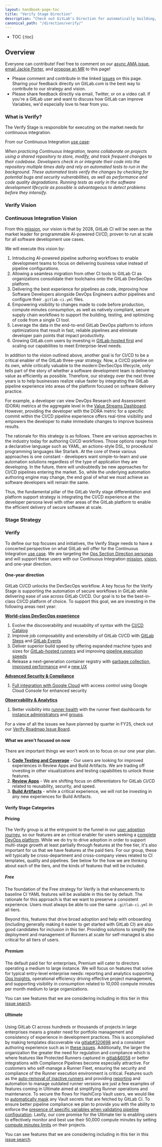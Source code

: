 ```yaml
---
layout: handbook-page-toc
title: "Verify Stage Direction"
description: "Check out GitLab's Direction for automatically building, testing, and optimizing code."
canonical_path: "/direction/verify/"
---
```


- TOC
{:toc}

## Overview

Everyone can contribute! Feel free to comment on our [async AMA issue](https://gitlab.com/gitlab-com/Product/-/issues/3278), [email Jackie Porter](mailto:jporter@gitlab.com),
and [propose an MR](https://gitlab.com/gitlab-com/www-gitlab-com/-/edit/master/source/direction/verify/index.html.md.erb) to this page!



- Please comment and contribute in the linked [issues](https://gitlab.com/gitlab-org/gitlab/-/issues/?sort=updated_desc&state=opened&label_name%5B%5D=devops%3A%3Averify&first_page_size=20) on this page. Sharing your feedback directly on GitLab.com is the best way to contribute to our strategy and vision.
- Please share feedback directly via email, Twitter, or on a video call. If you're a GitLab user and want to discuss how GitLab can improve Variables, we'd especially love to hear from you.

### What is Verify?

The Verify Stage is responsible for executing on the market needs for continuous integration.

From our Continuous Integration [use case](https://handbook.gitlab.com/handbook/marketing/brand-and-product-marketing/product-and-solution-marketing/usecase-gtm/ci/#continuous-integration):

_When practicing Continuous Integration, teams collaborate on projects using a shared repository to store, modify, and track frequent changes to their codebase. Developers check in or integrate their code into the repository multiple times daily and rely on automated tests to run in the background. These automated tests verify the changes by checking for potential bugs and security vulnerabilities, as well as performance and code quality degradations. Running tests as early in the software development lifecycle as possible is advantageous to detect problems before they intensify._

### Verify Vision

### Continuous Integration Vision

From this [mission](/direction/verify/#continuous-integration-mission), our vision is that by 2028, GitLab CI will be seen as the market leader for programmable AI-powered CI/CD, proven to run at scale for all software development use cases.

We will execute this vision by:
1. Introducing AI-powered pipeline authoring workflows to enable development teams to focus on delivering business value instead of pipeline configurations.
1. Allowing a seamless migration from other CI tools to GitLab CI as organizations consolidate their toolchains onto the GitLab DevSecOps platform.
1. Delivering the best experience for pipelines as code, improving how Software Developers alongside DevOps Engineers author pipelines and configure their `.gitlab-ci.yml` files.
1. Empowering visibility to changes made to code before production, compute minutes consumption, as well as natively compliant, secure supply chain workflows to support the building, testing, and optimizing of code from a single CI tool.
1. Leverage the data in the end-to-end GitLab DevOps platform to inform optimizations that result in fast, reliable pipelines and eliminate developer pain points that impact productivity.
1. Growing GitLab.com users by investing in [GitLab-hosted first](/direction/#product-strategy) and scaling our capabilities to meet Enterprise-level needs.

In addition to the vision outlined above, another goal is for CI/CD to be a critical enabler of the GitLab three-year strategy. Now, a CI/CD pipeline on its own, while critically valuable to the modern DevSecOps lifecycle, only tells part of the story of whether a software development team is delivering value as efficiently as possible. Therefore, our strategy over the next three years is to help businesses realize value faster by integrating the GitLab pipeline experience into areas of the platform focused on software delivery practice. 

For example, a developer can view DevOps Research and Assessment (DORA) metrics at the aggregate level in the [Value Streams Dashboard](https://docs.gitlab.com/ee/user/analytics/value_streams_dashboard.html). However, providing the developer with the DORA metric for a specific commit within the CI/CD pipeline experience offers real-time visibility and empowers the developer to make immediate changes to improve business results.

The rationale for this strategy is as follows. There are various approaches in the industry today for authoring CI/CD workflows. Those options range from a declarative language such as YAML, an actions-style DSL, to procedural programming languages like Starlark. At the core of these various approaches is one constant - developers want simple-to-learn and use automation solutions regardless of the type of application they are developing. In the future, there will undoubtedly be new approaches for CI/CD pipelines entering the market. So, while the underlying automation authoring engine may change, the end goal of what we must achieve as software developers will remain the same.

Thus, the fundamental pillar of the GitLab Verify stage differentiation and platform support strategy is integrating the CI/CD experience at the developer persona level with other areas of the GitLab platform to enable the efficient delivery of secure software at scale.

### Stage Strategy

### Verify

To define our top focuses and initiatives, the Verify Stage needs to have a concerted perspective on what GitLab will offer for the
Continuous Integration [use case](https://handbook.gitlab.com/handbook/marketing/brand-and-product-marketing/product-and-solution-marketing/usecase-gtm/ci/).
We are targeting the [Ops Section Direction personas](/direction/ops/#medium-term-1-2-years) and will support these users with our
Continuous Integration [mission](/direction/verify/#continuous-integration-mission), [vision](/direction/verify/#continuous-integration-vision), and one-year direction.

#### One-year direction

GitLab CI/CD unlocks the DevSecOps workflow. A key focus for the Verify Stage is supporting the automation of secure workflows in GitLab while delivering ease of use across GitLab CI/CD.
Our goal is to be the best-in-class CI/CD platform of choice. To support this goal, we are investing in the following areas next year:

**[World-class DevSecOps experience](/direction/#world-class-devsecops-experience)**
1. Evolve the discoverability and reusability of syntax with the [CI/CD Catalog](https://about.gitlab.com/blog/2024/05/08/ci-cd-catalog-goes-ga-no-more-building-pipelines-from-scratch/)
1. Improve job composability and extensibilty of GitLab CI/CD with [GitLab Steps](https://gitlab.com/groups/gitlab-org/-/epics/115359) and [GitLab Events](https://gitlab.com/groups/gitlab-org/-/epics/8349)
1. Deliver superior build speed by offering expanded machine types and sizes for [GitLab-hosted runners](/direction/verify/hosted_runners/) and improving [pipeline execution speeds](https://gitlab.com/groups/gitlab-org/-/epics/7290)
1. Release a next-generation container registry with [garbage collection, improved performance](https://gitlab.com/groups/gitlab-org/-/epics/5521) and a [new UX](https://gitlab.com/groups/gitlab-org/-/epics/3211)

**[Advanced Security & Compliance](/direction/#advanced-security-and-compliance)**
1. [Full integration with Google Cloud](https://about.gitlab.com/blog/2024/04/09/gitlab-google-cloud-integrations-now-in-public-beta/) with access control using Google Cloud Console for enhanced security

**[Observability & Analytics](/direction/#observability-analytics--feedback)**
1. Better visibility into [runner health](https://gitlab.com/gitlab-org/gitlab/-/issues/421372) with the runner fleet dashboards for [instance administrators](https://docs.gitlab.com/ee/ci/runners/runner_fleet_dashboard.html) and [groups](https://docs.gitlab.com/ee/ci/runners/runner_fleet_dashboard_groups.html).

For a view of all the issues we have planned by quarter in FY25, check out our [Verify Roadmap Issue Board](https://gitlab.com/groups/gitlab-org/-/boards/7642988?label_name[]=devops%3A%3Averify&label_name[]=direction).

#### What we aren't focused on now

There are important things we won't work on to focus on our one year plan.

1. **[Code Testing and Coverage](https://about.gitlab.com/direction/verify/code_testing/)** - Our users are looking for improved experiences in Review Apps and Build Artifacts. We are trading off investing in other visualizations and testing capabilities to unlock those features.
1. **[Review Apps](https://about.gitlab.com/direction/verify/review_apps/)** - We are shifting focus on differentiators for GitLab CI/CD related to reusability, security, and speed.
1. **[Build Artifacts](https://about.gitlab.com/direction/verify/build_artifacts/)** - while a critical experience, we will not be investing in any new experiences for Build Artifacts.


#### Verify Stage Categories



#### Pricing

The Verify group is at the entrypoint to the funnel in our [user adoption journey](/direction/ops/#user-adoption-journey), so our features are an critical enabler for users seeking a [complete DevOps platform](/solutions/devops-platform/). While we do try to drive adoption in order to support multi-stage growth at least partially through features at the free tier, it's also important for us that we have features at the paid tiers. For our group, these will typically be cross-department and cross-company views related to CI templates, quality and pipelines. See below for the how we are thinking about each of the tiers, and the kinds of features that will be included.

##### Free

The foundation of the Free strategy for Verify is that enhancements to baseline CI YAML features will be available in this tier by default. The rationale for this approach is that we want to preserve a consistent experience. Users must always be able to use the same `.gitlab-ci.yml` in all tiers.

Beyond this, features that drive broad adoption and help with onboarding (including generally making it easier to get started with GitLab CI) are also good candidates for inclusion in this tier. Providing solutions to simplify the deployment and management of Runners at scale for self-managed is also critical for all tiers of users.

##### Premium

The default paid tier for enterprises, Premium will cater to directors operating a medium to large instance. We will focus on features that solve for typical entry-level enterprise needs: reporting and analytics supporting [Ops Insights](https://handbook.gitlab.com/handbook/company/pricing/#premium), operational efficiency driving effective project management, and supporting visibility in consumption related to 10,000 compute minutes per month medium to large organizations.

You can see features that we are considering including in this tier in this [issue search](https://gitlab.com/groups/gitlab-org/-/issues?scope=all&utf8=%E2%9C%93&state=opened&label_name%5B%5D=devops%3A%3Averify&label_name%5B%5D=GitLab%20Premium).

##### Ultimate

Using GitLab CI across hundreds or thousands of projects in large enterprises means a greater need for portfolio management and consistency of experience in development practices. This is accomplished by making templates discoverable via [gitlab#320698](https://gitlab.com/gitlab-org/gitlab/-/issues/320698) and a consistent authoring experience such as in [these issues](https://gitlab.com/gitlab-org/gitlab/-/issues?scope=all&state=opened&label_name[]=GitLab%20Ultimate&label_name[]=Category%3APipeline%20Authoring). Additionally, the larger the organization the greater the need for regulation and compliance which is where features like Protected Runners captured in [gitlab&6058](https://gitlab.com/groups/gitlab-org/-/epics/6058) or better integrations with Compliance Pipelines become especially attractive. For customers who self-manage a Runner Fleet, ensuring the security and compliance of the Runner execution environment is critical. Features such as the [auto-removal of inactive runners](https://gitlab.com/groups/gitlab-org/-/epics/8055) and providing [reporting](https://gitlab.com/gitlab-org/gitlab/-/issues/339523) and automation to manage outdated runner versions are just a few examples of features coming in Ultimate aimed at simplifying Runner operations and maintenance. To secure the flows for HashiCorp Vault users, we would like to [automatically mask](https://gitlab.com/gitlab-org/gitlab/-/issues/255186) any Vault secrets that are fetched by GitLab CI. To ensure better pipeline compliance we plan to provide you with the ability to enforce the [presence of specific variables when validating pipeline configuration](https://gitlab.com/gitlab-org/gitlab/-/issues/21299). Lastly, our core promise for the Ultimate tier is enabling users to effectively monitor and best use their 50,000 compute minutes by setting [compute minutes limits](https://gitlab.com/gitlab-org/gitlab/-/issues/357760) on their projects.

You can see features that we are considering including in this tier in this [issue search](https://gitlab.com/groups/gitlab-org/-/issues?sort=milestone&state=opened&label_name[]=devops::verify&label_name[]=GitLab+Ultimate&not[label_name][]=GitLab+Free&not[label_name][]=GitLab+Premium). 



